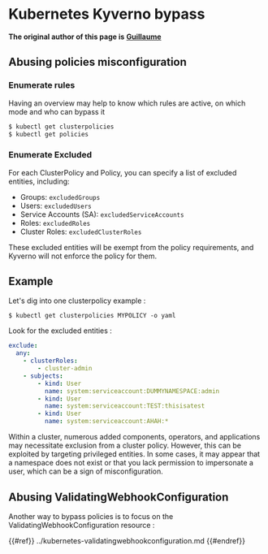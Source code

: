 # Kubernetes Kyverno bypass

**The original author of this page is** [**Guillaume**](https://www.linkedin.com/in/guillaume-chapela-ab4b9a196)

## Abusing policies misconfiguration

### Enumerate rules

Having an overview may help to know which rules are active, on which mode and who can bypass it

```bash
$ kubectl get clusterpolicies
$ kubectl get policies
```

### Enumerate Excluded

For each ClusterPolicy and Policy, you can specify a list of excluded entities, including:

- Groups: `excludedGroups`
- Users: `excludedUsers`
- Service Accounts (SA): `excludedServiceAccounts`
- Roles: `excludedRoles`
- Cluster Roles: `excludedClusterRoles`

These excluded entities will be exempt from the policy requirements, and Kyverno will not enforce the policy for them.

## Example&#x20;

Let's dig into one clusterpolicy example :&#x20;

```
$ kubectl get clusterpolicies MYPOLICY -o yaml
```

Look for the excluded entities :&#x20;

```yaml
exclude:
  any:
    - clusterRoles:
        - cluster-admin
    - subjects:
        - kind: User
          name: system:serviceaccount:DUMMYNAMESPACE:admin
        - kind: User
          name: system:serviceaccount:TEST:thisisatest
        - kind: User
          name: system:serviceaccount:AHAH:*
```

Within a cluster, numerous added components, operators, and applications may necessitate exclusion from a cluster policy. However, this can be exploited by targeting privileged entities. In some cases, it may appear that a namespace does not exist or that you lack permission to impersonate a user, which can be a sign of misconfiguration.

## Abusing ValidatingWebhookConfiguration

Another way to bypass policies is to focus on the ValidatingWebhookConfiguration resource :&#x20;

{{#ref}}
../kubernetes-validatingwebhookconfiguration.md
{{#endref}}






